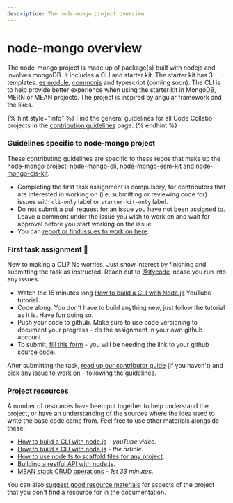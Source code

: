 ```yaml
---
description: The node-mongo project overview
---
```


# node-mongo overview

The node-mongo project is made up of package\(s\) built with nodejs and involves mongoDB. It includes a CLI and starter kit. The starter kit has 3 templates: [es module](https://github.com/code-collabo/node-mongo-esm-kit), [commonjs](https://github.com/code-collabo/node-mongo-cjs-kit) and typescript \(coming soon\). The CLI is to help provide better experience when using the starter kit in MongoDB, MERN or MEAN projects. The project is inspired by angular framework and the likes.

{% hint style="info" %}
Find the general guidelines for all Code Collabo projects in the [contribution guidelines](https://code-collabo.gitbook.io/docs/contributing) page.
{% endhint %}

### Guidelines specific to node-mongo project

These contributing guidelines are specific to these repos that make up the node-mongo project: [node-mongo-cli](https://github.com/code-collabo/node-mongo-cli), [node-mongo-esm-kit](https://github.com/code-collabo/node-mongo-esm-kit) and [node-mongo-cjs-kit](https://github.com/code-collabo/node-mongo-starter-cjs).

* Completing the first task assignment is compulsory, for contributors that are interested in working on \(i.e. submitting or reviewing code for\) issues with `cli-only` label or `starter-kit-only` label.
* Do not submit a pull request for an issue you have not been assigned to. Leave a comment under the issue you wish to work on and wait for approval before you start working on the issue.
* You can [report or find issues to work on here](https://github.com/code-collabo/node-mongo-cli/issues).

### First task assignment 📌 

New to making a CLI? No worries. Just show interest by finishing and submitting the task as instructed. Reach out to [@Ifycode](https://github.com/Ifycode) incase you run into any issues.

* Watch the 15 minutes long [How to build a CLI with Node.js](https://youtu.be/s2h28p4s-Xs) YouTube tutorial. 
* Code along. You don't have to build anything new, just follow the tutorial as it is. Have fun doing so.
* Push your code to github. Make sure to use code versioning to document your progress - do the assignment in your own github account.
* To submit, [fill this form](https://docs.google.com/forms/d/e/1FAIpQLScwAURC0rseFGtwCyUVPdbPYXCc-rixRQb_HnWW9OzZdemfig/viewform) - you will be needing the link to your github source code. 

After submitting the task, [read up our contributor guide](https://code-collabo.gitbook.io/docs/contributor-guide/contributor-guide) \(if you haven't\) and [pick any issue to work on](https://github.com/code-collabo/node-mongo-cli/issues) - following the guidelines.

### Project resources

A number of resources have been put together to help understand the project, or have an understanding of the sources where the idea used to write the base code came from. Feel free to use other materials alongside these:

* [How to build a CLI with node.js](https://youtu.be/s2h28p4s-Xs) - _youTube video_.
* [How to build a CLI with node.js](https://www.twilio.com/blog/how-to-build-a-cli-with-node-js) - _the article_.
* [How to use node fs to scaffold files for any project](https://youtu.be/U9lSmRBPqFY).
* [Building a restful API with node.js](https://academind.com/tutorials/building-a-restful-api-with-nodejs/).
* [MEAN stack CRUD operations](https://youtu.be/UYh6EvpQquw) - _1st 33 minutes_.

You can also [suggest good resource materials](https://github.com/code-collabo/node-mongo-cli/issues/6) for aspects of the project that you don't find a resource for in the documentation.



